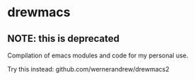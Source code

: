 drewmacs
========

## NOTE: this is deprecated

Compilation of emacs modules and code for my personal use.

Try this instead: github.com/wernerandrew/drewmacs2
